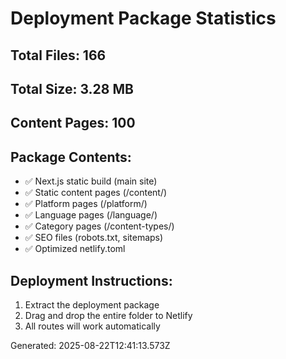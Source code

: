 # Deployment Package Statistics

## Total Files: 166
## Total Size: 3.28 MB
## Content Pages: 100

## Package Contents:
- ✅ Next.js static build (main site)
- ✅ Static content pages (/content/)
- ✅ Platform pages (/platform/)
- ✅ Language pages (/language/)
- ✅ Category pages (/content-types/)
- ✅ SEO files (robots.txt, sitemaps)
- ✅ Optimized netlify.toml

## Deployment Instructions:
1. Extract the deployment package
2. Drag and drop the entire folder to Netlify
3. All routes will work automatically

Generated: 2025-08-22T12:41:13.573Z
